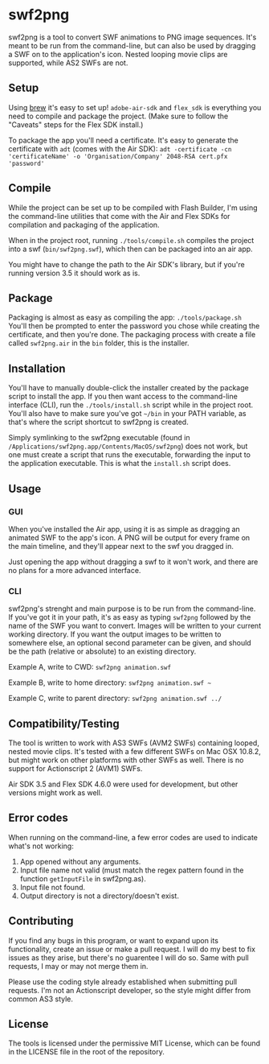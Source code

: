 # swf2png

swf2png is a tool to convert SWF animations to PNG image sequences. It's meant to be run from the command-line, but can also be used by dragging a SWF on to the application's icon. Nested looping movie clips are supported, while AS2 SWFs are not.

## Setup

Using [brew](http://mxcl.github.com/homebrew/) it's easy to set up!
`adobe-air-sdk` and `flex_sdk` is everything you need to compile and package the project. (Make sure to follow the "Caveats" steps for the Flex SDK install.)

To package the app you'll need a certificate.
It's easy to generate the certificate with `adt` (comes with the Air SDK):
`adt -certificate -cn 'certificateName' -o 'Organisation/Company' 2048-RSA cert.pfx 'password'`

## Compile

While the project can be set up to be compiled with Flash Builder, I'm using the command-line utilities that come with the Air and Flex SDKs for compilation and packaging of the application.

When in the project root, running
`./tools/compile.sh`
compiles the project into a swf (`bin/swf2png.swf`), which then can be packaged into an air app.

You might have to change the path to the Air SDK's library, but if you're running version 3.5 it should work as is.

## Package

Packaging is almost as easy as compiling the app:
`./tools/package.sh`
You'll then be prompted to enter the password you chose while creating the certificate, and then you're done.
The packaging process with create a file called `swf2png.air` in the `bin` folder, this is the installer.

## Installation

You'll have to manually double-click the installer created by the package script to install the app. If you then want access to the command-line interface (CLI), run the `./tools/install.sh` script while in the project root. You'll also have to make sure you've got `~/bin` in your PATH variable, as that's where the script shortcut to swf2png is created.

Simply symlinking to the swf2png executable (found in `/Applications/swf2png.app/Contents/MacOS/swf2png`) does not work, but one must create a script that runs the executable, forwarding the input to the application executable. This is what the `install.sh` script does.

## Usage

### GUI

When you've installed the Air app, using it is as simple as dragging an animated SWF to the app's icon. A PNG will be output for every frame on the main timeline, and they'll appear next to the swf you dragged in.

Just opening the app without dragging a swf to it won't work, and there are no plans for a more advanced interface.

### CLI

swf2png's strenght and main purpose is to be run from the command-line. If you've got it in your path, it's as easy as typing `swf2png` followed by the name of the SWF you want to convert. Images will be written to your current working directory. If you want the output images to be written to somewhere else, an optional second parameter can be given, and should be the path (relative or absolute) to an existing directory.

Example A, write to CWD:
`swf2png animation.swf`

Example B, write to home directory:
`swf2png animation.swf ~`

Example C, write to parent directory:
`swf2png animation.swf ../`

## Compatibility/Testing

The tool is written to work with AS3 SWFs (AVM2 SWFs) containing looped, nested movie clips. It's tested with a few different SWFs on Mac OSX 10.8.2, but might work on other platforms with other SWFs as well. There is no support for Actionscript 2 (AVM1) SWFs.

Air SDK 3.5 and Flex SDK 4.6.0 were used for development, but other versions might work as well.

## Error codes

When running on the command-line, a few error codes are used to indicate what's not working:
1. App opened without any arguments.
2. Input file name not valid (must match the regex pattern found in the function `getInputFile` in swf2png.as).
3. Input file not found.
4. Output directory is not a directory/doesn't exist.

## Contributing

If you find any bugs in this program, or want to expand upon its functionality, create an issue or make a pull request. I will do my best to fix issues as they arise, but there's no guarentee I will do so. Same with pull requests, I may or may not merge them in.

Please use the coding style already established when submitting pull requests. I'm not an Actionscript developer, so the style might differ from common AS3 style.

## License

The tools is licensed under the permissive MIT License, which can be found in the LICENSE file in the root of the repository.

